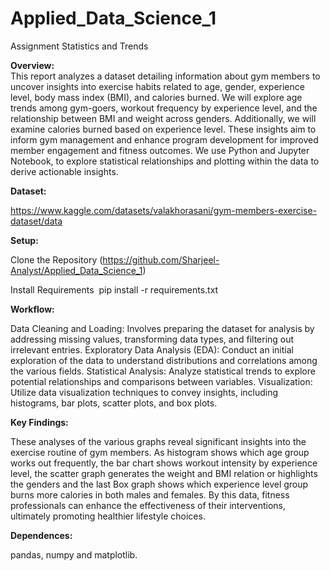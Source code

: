 # Applied_Data_Science_1
 Assignment Statistics and Trends

**Overview:**  
This report analyzes a dataset detailing information about gym members to uncover insights into exercise habits related to age, gender, experience level, body mass index (BMI), and calories burned. We will explore age trends among gym-goers, workout frequency by experience level, and the relationship between BMI and weight across genders. Additionally, we will examine calories burned based on experience level. These insights aim to inform gym management and enhance program development for improved member engagement and fitness outcomes.
We use Python and Jupyter Notebook, to explore statistical relationships and plotting within the data to derive actionable insights.

**Dataset:**

https://www.kaggle.com/datasets/valakhorasani/gym-members-exercise-dataset/data

**Setup:**

Clone the Repository (https://github.com/Sharjeel-Analyst/Applied_Data_Science_1)

Install Requirements  pip install -r requirements.txt  

**Workflow:**

Data Cleaning and Loading: Involves preparing the dataset for analysis by addressing missing values, transforming data types, and filtering out irrelevant entries. 
Exploratory Data Analysis (EDA): Conduct an initial exploration of the data to understand distributions and correlations among the various fields. 
Statistical Analysis: Analyze statistical trends to explore potential relationships and comparisons between variables. 
Visualization: Utilize data visualization techniques to convey insights, including histograms, bar plots, scatter plots, and box plots.

**Key Findings:**

These analyses of the various graphs reveal significant insights into the exercise routine of gym members. As histogram shows which age group works out frequently, the bar chart shows workout intensity by experience level, the scatter graph generates the weight and BMI relation or highlights the genders and the last Box graph shows which experience level group burns more calories in both males and females. By this data, fitness professionals can enhance the effectiveness of their interventions, ultimately promoting healthier lifestyle choices.

**Dependences:**

pandas, numpy and matplotlib.
